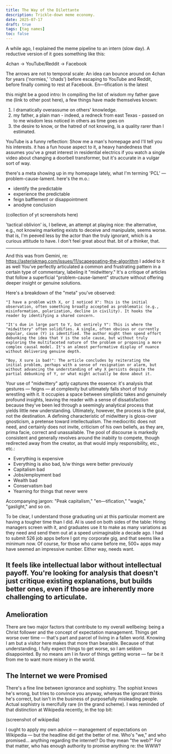 ```yaml
---
title: The Way of the Dilettante
description: Trickle-down meme economy.
date: 2025-07-17
draft: true
tags: [tag names]
toc: false
---
```

A while ago, I explained the meme pipeline to an intern (slow day). A reductive version of it goes something like this:

4chan -> YouTube/Reddit -> Facebook

The arrows are not to temporal scale: An idea can bounce around on 4chan for years ('normies,' 'chads') before escaping to YouTube and Reddit, before finally coming to rest at Facebook. En—tification is the latest 

this might be a good intro: In compiling the list of wisdom my father gave me (link to other post here), a few things have made themselves known:
1. I dramatically overassume on others' knowledge.
2. my father, a plain man - indeed, a redneck from east Texas - passed on to me wisdom less noticed in others as time goes on
3. the desire to know, or the hatred of not knowing, is a quality rarer than I estimated.

YouTube is a funny reflection: Show me a man's homepage and I'll tell you his interests. it has a fun house aspect to it, a heavy handedness that assumes you've a great interest in residential electrics if you watch a single video about changing a doorbell transformer, but it's accurate in a vulgar sort of way.

there's a meta showing up in my homepage lately, what I'm terming 'PCL' — problem-cause-lament. here's the m.o.:

- identify the predictable
- experience the predictable
- feign bafflement or disappointment
- anodyne conclusion

(collection of yt screenshots here)

'tactical oblivion' is, I believe, an attempt at playing nice: the alternative, e.g., not knowing marketing exists to deceive and manipulate, seems worse. that is, I'm peeved less by the actor than the truly ignorant, which is a curious attitude to have. I don't feel great about that. bit of a thinker, that.

---
And this was from Gemini, re: https://asteriskmag.com/issues/11/scapegoating-the-algorithm I added to it as well
You've perfectly articulated a common and frustrating pattern in a certain type of commentary, labeling it "midwittery." It's a critique of articles that follow a superficial "problem-cause-lament" structure without offering deeper insight or genuine solutions.

Here's a breakdown of the "meta" you've observed:

    "I have a problem with X, or I noticed X": This is the initial observation, often something broadly accepted as problematic (e.g., misinformation, polarization, decline in civility). It hooks the reader by identifying a shared concern.

    "It's due in large part to Y, but entirely Y": This is where the "midwittery" often solidifies. A single, often obvious or currently popular, cause (Y) is identified. The author might then spend effort debunking the idea that Y is the sole cause, but without truly exploring the multifaceted nature of the problem or proposing a more complex causal model. It's an almost performative display of nuance without delivering genuine depth.

    "Boy, X sure is bad!": The article concludes by reiterating the initial problem, perhaps with a sense of resignation or alarm, but without advancing the understanding of why X persists despite the partial debunking of Y, or what might actually be done about it.

Your use of "midwittery" aptly captures the essence: it's analysis that gestures — feigns — at complexity but ultimately falls short of truly wrestling with it. It occupies a space between simplistic takes and genuinely profound insights, leaving the reader with a sense of dissatisfaction because they've been led through a seemingly analytical process that yields little new understanding. Ultimately, however, the process is the goal, not the destination. A defining characteristic of midwittery is gloss-over gnosticism, a pretense toward intellectualism. The mediocritic does not need, and certainly does not invite, criticism of his own beliefs, as they are, prima facie, correct and unassailable. The pool of discourse is markedly consistent and generally revolves around the inabiity to compete, though redirected away from the creator, as that would imply responsibility, etc., etc.:

- Everything is expensive
- Everything is also bad, b/w things were better previously
- Capitalism bad
- Jobs/employment bad
- Wealth bad
- Conservatism bad
- Yearning for things that never were

Accompanying jargon: "Peak capitalism," "en—tification," "wagie," "gaslight," and so on.

To be clear, I understand those graduating uni at this particular moment are having a tougher time than I did. AI is used on both sides of the table: Hiring managers screen with it, and graduates use it to make as many variations as they need and send them out at a speed unimaginable a decade ago. I had to submit 526 job apps before I got my corporate gig, and that seems like a minimum now. Of course, for those who came before me, 500+ apps may have seemed an impressive number. Either way, needs want. 

It feels like intellectual labor without intellectual payoff. You're looking for analysis that doesn't just critique existing explanations, but builds better ones, even if those are inherently more challenging to articulate.
---

## Amelioration
There are two major factors that contribute to my overall wellbeing: being a Christ follower and the concept of expectation management. Things get worse over time — that's part and parcel of living in a fallen world. Knowing I am but a visitor here makes that more than bearable. Because of that understanding, I fully expect things to get worse, so I am seldom disappointed. By no means am I in favor of things getting worse — far be it from me to want more misery in the world.

## The Internet we were Promised
There's a fine line between ignorance and sophistry. The sophist knows he's wrong, but tries to convince you anyway, whereas the ignorant thinks he's correct, but isn't in the business of purposefully misleading people. Actual sophistry is mercifully rare (in the grand scheme). I was reminded of that distinction at Wikipedia recently, in the top bit:

(screenshot of wikipedia)

I ought to apply my own advice — management of expectations on Wikipedia — but the headline did get the better of me. Who's "we," and who promised... anything regarding the internet? Do they mean "the web?" For that matter, who has enough authority to promise anything re: the WWW? 
